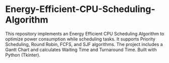 # Energy-Efficient-CPU-Scheduling-Algorithm
This repository implements an Energy Efficient CPU Scheduling Algorithm to optimize power consumption while scheduling tasks. It supports Priority Scheduling, Round Robin, FCFS, and SJF algorithms. The project includes a Gantt Chart and calculates Waiting Time and Turnaround Time. Built with Python (Tkinter).
